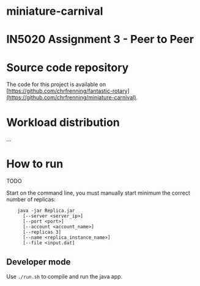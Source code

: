 # miniature-carnival

# IN5020 Assignment 3 - Peer to Peer

# Source code repository
The code for this project is available on [https://github.com/chrfrenning/fantastic-rotary](https://github.com/chrfrenning/miniature-carnival).

# Workload distribution
...


# How to run

TODO

Start on the command line, you must manually start minimum the correct number of replicas:

```
    java -jar Replica.jar 
      [--server <server_ip>]
      [--port <port>]
      [--account <account_name>]
      [--replicas 3]
      [--name <replica_instance_name>]
      [--file <input.dat]
```


## Developer mode

Use `./run.sh` to compile and run the java app.
